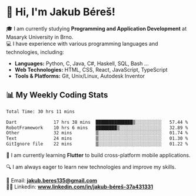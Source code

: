 # 👋 Hi, I'm Jakub Béreš!

🎓 I am currently studying **Programming and Application Development** at Masaryk University in Brno.  
💻 I have experience with various programming languages and technologies, including:  
   - **Languages:** Python, C, Java, C#, Haskell, SQL, Bash ...  
   - **Web Technologies:** HTML, CSS, React, JavaScript, TypeScript  
   - **Tools & Platforms:** Git, Unix/Linux, Autodesk Inventor

## 📊 My Weekly Coding Stats
<!--START_SECTION:waka-->

```txt
Total Time: 30 hrs 11 mins

Dart              17 hrs 38 mins  ██████████████▒░░░░░░░░░░   57.44 %
RobotFramework    10 hrs 6 mins   ████████▒░░░░░░░░░░░░░░░░   32.89 %
Other             32 mins         ▒░░░░░░░░░░░░░░░░░░░░░░░░   01.74 %
Text              24 mins         ▒░░░░░░░░░░░░░░░░░░░░░░░░   01.30 %
GitIgnore file    22 mins         ▒░░░░░░░░░░░░░░░░░░░░░░░░   01.22 %
```

<!--END_SECTION:waka-->

🚀 I am currently learning **Flutter** to build cross-platform mobile applications.  

🔍 I am always eager to learn new technologies and improve my skills.  

📩 Email:        **jakub.beres135@gmail.com**  
🧑‍💻 Linkedin:     **www.linkedin.com/in/jakub-béreš-37a431331**



